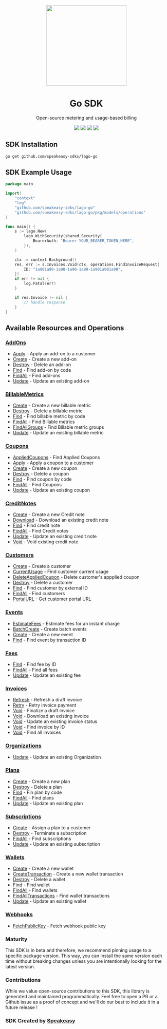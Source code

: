 <div align="center">
    <img src="https://user-images.githubusercontent.com/6267663/230070609-43e6bc4c-e839-49ac-82b8-04ebc5ff3a89.svg" width="250">
    <h1>Go SDK</h1>
   <p>Open-source metering and usage-based billing</p>
   <a href="https://doc.getlago.com/docs/api/intro"><img src="https://img.shields.io/static/v1?label=Docs&message=API Ref&color=000&style=for-the-badge" /></a>
   <a href="https://github.com/speakeasy-sdks/lago-go/actions"><img src="https://img.shields.io/github/actions/workflow/status/speakeasy-sdks/lago-go/speakeasy_sdk_generation.yml?style=for-the-badge" /></a>
  <a href="https://opensource.org/licenses/MIT"><img src="https://img.shields.io/badge/License-MIT-blue.svg?style=for-the-badge" /></a>
  <a href="https://github.com/speakeasy-sdks/lago-go/releases"><img src="https://img.shields.io/github/v/release/speakeasy-sdks/lago-go?sort=semver&style=for-the-badge" /></a>
</div>

<!-- Start SDK Installation -->
## SDK Installation

```bash
go get github.com/speakeasy-sdks/lago-go
```
<!-- End SDK Installation -->

## SDK Example Usage
<!-- Start SDK Example Usage -->
```go
package main

import(
	"context"
	"log"
	"github.com/speakeasy-sdks/lago-go"
	"github.com/speakeasy-sdks/lago-go/pkg/models/operations"
)

func main() {
    s := lago.New(
        lago.WithSecurity(shared.Security{
            BearerAuth: "Bearer YOUR_BEARER_TOKEN_HERE",
        }),
    )

    ctx := context.Background()
    res, err := s.Invoices.Void(ctx, operations.FindInvoiceRequest{
        ID: "1a901a90-1a90-1a90-1a90-1a901a901a90",
    })
    if err != nil {
        log.Fatal(err)
    }

    if res.Invoice != nil {
        // handle response
    }
}
```
<!-- End SDK Example Usage -->

<!-- Start SDK Available Operations -->
## Available Resources and Operations


### [AddOns](docs/addons/README.md)

* [Apply](docs/addons/README.md#apply) - Apply an add-on to a customer
* [Create](docs/addons/README.md#create) - Create a new add-on
* [Destroy](docs/addons/README.md#destroy) - Delete an add-on
* [Find](docs/addons/README.md#find) - Find add-on by code
* [FindAll](docs/addons/README.md#findall) - Find add-ons
* [Update](docs/addons/README.md#update) - Update an existing add-on

### [BillableMetrics](docs/billablemetrics/README.md)

* [Create](docs/billablemetrics/README.md#create) - Create a new billable metric
* [Destroy](docs/billablemetrics/README.md#destroy) - Delete a billable metric
* [Find](docs/billablemetrics/README.md#find) - Find billable metric by code
* [FindAll](docs/billablemetrics/README.md#findall) - Find Billable metrics
* [FindAllGroups](docs/billablemetrics/README.md#findallgroups) - Find Billable metric groups
* [Update](docs/billablemetrics/README.md#update) - Update an existing billable metric

### [Coupons](docs/coupons/README.md)

* [AppliedCoupons](docs/coupons/README.md#appliedcoupons) - Find Applied Coupons
* [Apply](docs/coupons/README.md#apply) - Apply a coupon to a customer
* [Create](docs/coupons/README.md#create) - Create a new coupon
* [Destroy](docs/coupons/README.md#destroy) - Delete a coupon
* [Find](docs/coupons/README.md#find) - Find coupon by code
* [FindAll](docs/coupons/README.md#findall) - Find Coupons
* [Update](docs/coupons/README.md#update) - Update an existing coupon

### [CreditNotes](docs/creditnotes/README.md)

* [Create](docs/creditnotes/README.md#create) - Create a new Credit note
* [Download](docs/creditnotes/README.md#download) - Download an existing credit note
* [Find](docs/creditnotes/README.md#find) - Find credit note
* [FindAll](docs/creditnotes/README.md#findall) - Find Credit notes
* [Update](docs/creditnotes/README.md#update) - Update an existing credit note
* [Void](docs/creditnotes/README.md#void) - Void existing credit note

### [Customers](docs/customers/README.md)

* [Create](docs/customers/README.md#create) - Create a customer
* [CurrentUsage](docs/customers/README.md#currentusage) - Find customer current usage
* [DeleteAppliedCoupon](docs/customers/README.md#deleteappliedcoupon) - Delete customer's appplied coupon
* [Destroy](docs/customers/README.md#destroy) - Delete a customer
* [Find](docs/customers/README.md#find) - Find customer by external ID
* [FindAll](docs/customers/README.md#findall) - Find customers
* [PortalURL](docs/customers/README.md#portalurl) - Get customer portal URL

### [Events](docs/events/README.md)

* [EstimateFees](docs/events/README.md#estimatefees) - Estimate fees for an instant charge
* [BatchCreate](docs/events/README.md#batchcreate) - Create batch events
* [Create](docs/events/README.md#create) - Create a new event
* [Find](docs/events/README.md#find) - Find event by transaction ID

### [Fees](docs/fees/README.md)

* [Find](docs/fees/README.md#find) - Find fee by ID
* [FindAll](docs/fees/README.md#findall) - Find all fees
* [Update](docs/fees/README.md#update) - Update an existing fee

### [Invoices](docs/invoices/README.md)

* [Refresh](docs/invoices/README.md#refresh) - Refresh a draft invoice
* [Retry](docs/invoices/README.md#retry) - Retry invoice payment
* [Void](docs/invoices/README.md#void) - Finalize a draft invoice
* [Void](docs/invoices/README.md#void) - Download an existing invoice
* [Void](docs/invoices/README.md#void) - Update an existing invoice status
* [Void](docs/invoices/README.md#void) - Find invoice by ID
* [Void](docs/invoices/README.md#void) - Find all invoices

### [Organizations](docs/organizations/README.md)

* [Update](docs/organizations/README.md#update) - Update an existing Organization

### [Plans](docs/plans/README.md)

* [Create](docs/plans/README.md#create) - Create a new plan
* [Destroy](docs/plans/README.md#destroy) - Delete a plan
* [Find](docs/plans/README.md#find) - Fin plan by code
* [FindAll](docs/plans/README.md#findall) - Find plans
* [Update](docs/plans/README.md#update) - Update an existing plan

### [Subscriptions](docs/subscriptions/README.md)

* [Create](docs/subscriptions/README.md#create) - Assign a plan to a customer
* [Destroy](docs/subscriptions/README.md#destroy) - Terminate a subscription
* [FindAll](docs/subscriptions/README.md#findall) - Find subscriptions
* [Update](docs/subscriptions/README.md#update) - Update an existing subscription

### [Wallets](docs/wallets/README.md)

* [Create](docs/wallets/README.md#create) - Create a new wallet
* [CreateTransaction](docs/wallets/README.md#createtransaction) - Create a new wallet transaction
* [Destroy](docs/wallets/README.md#destroy) - Delete a wallet
* [Find](docs/wallets/README.md#find) - Find wallet
* [FindAll](docs/wallets/README.md#findall) - Find wallets
* [FindAllTransactions](docs/wallets/README.md#findalltransactions) - Find wallet transactions
* [Update](docs/wallets/README.md#update) - Update an existing wallet

### [Webhooks](docs/webhooks/README.md)

* [FetchPublicKey](docs/webhooks/README.md#fetchpublickey) - Fetch webhook public key
<!-- End SDK Available Operations -->

### Maturity

This SDK is in beta and therefore, we recommend pinning usage to a specific package version.
This way, you can install the same version each time without breaking changes unless you are intentionally
looking for the latest version.

### Contributions

While we value open-source contributions to this SDK, this library is generated and maintained programmatically.
Feel free to open a PR or a Github issue as a proof of concept and we'll do our best to include it in a future release !

### SDK Created by [Speakeasy](https://docs.speakeasyapi.dev/docs/using-speakeasy/client-sdks)
